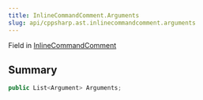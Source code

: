 ```yaml
---
title: InlineCommandComment.Arguments
slug: api/cppsharp.ast.inlinecommandcomment.arguments
---
```

Field in [InlineCommandComment](/api/cppsharp/ast/inlinecommandcomment)

## Summary



```csharp
public List<Argument> Arguments;
```

